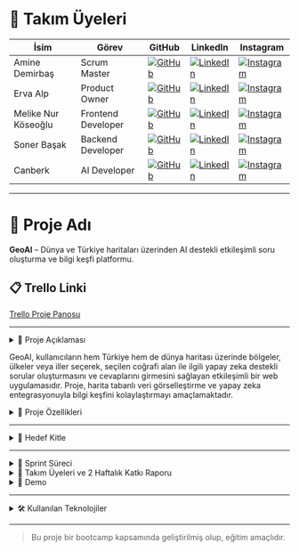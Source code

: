 # 👥 Takım Üyeleri

| İsim | Görev | GitHub | LinkedIn | Instagram |
|------|-------|--------|----------|-----------|
| Amine Demirbaş | Scrum Master | [![GitHub](https://img.shields.io/badge/GitHub-181717?style=for-the-badge&logo=github&logoColor=white)](https://github.com/kullaniciadi) | [![LinkedIn](https://img.shields.io/badge/LinkedIn-0077B5?style=for-the-badge&logo=linkedin&logoColor=white)](https://linkedin.com/in/kullaniciadi) | [![Instagram](https://img.shields.io/badge/Instagram-E4405F?style=for-the-badge&logo=instagram&logoColor=white)](https://instagram.com/kullaniciadi)
| Erva Alp | Product Owner | [![GitHub](https://img.shields.io/badge/GitHub-181717?style=for-the-badge&logo=github&logoColor=white)](https://github.com/kullaniciadi) | [![LinkedIn](https://img.shields.io/badge/LinkedIn-0077B5?style=for-the-badge&logo=linkedin&logoColor=white)](https://linkedin.com/in/kullaniciadi) | [![Instagram](https://img.shields.io/badge/Instagram-E4405F?style=for-the-badge&logo=instagram&logoColor=white)](https://instagram.com/kullaniciadi)
| Melike Nur Köseoğlu | Frontend Developer | [![GitHub](https://img.shields.io/badge/GitHub-181717?style=for-the-badge&logo=github&logoColor=white)](https://github.com/MelikeNurKoseoglu) | [![LinkedIn](https://img.shields.io/badge/LinkedIn-0077B5?style=for-the-badge&logo=linkedin&logoColor=white)]([https://linkedin.com/in/kullaniciadi](https://www.linkedin.com/in/melike-nur-k%C3%B6seo%C4%9Flu-2aaa27209?lipi=urn%3Ali%3Apage%3Ad_flagship3_profile_view_base_contact_details%3Bj1L3OI8BQmavp2t5YZaLrw%3D%3D)) | [![Instagram](https://img.shields.io/badge/Instagram-E4405F?style=for-the-badge&logo=instagram&logoColor=white)](https://instagram.com/melikenurkoseoglu)
| Soner Başak | Backend Developer | [![GitHub](https://img.shields.io/badge/GitHub-181717?style=for-the-badge&logo=github&logoColor=white)](https://github.com/sonerbasak/) | [![LinkedIn](https://img.shields.io/badge/LinkedIn-0077B5?style=for-the-badge&logo=linkedin&logoColor=white)](https://www.linkedin.com/in/sonerbasak/) | [![Instagram](https://img.shields.io/badge/Instagram-E4405F?style=for-the-badge&logo=instagram&logoColor=white)](https://www.instagram.com/sonerbasaak/)
| Canberk | AI Developer | [![GitHub](https://img.shields.io/badge/GitHub-181717?style=for-the-badge&logo=github&logoColor=white)](https://github.com/kullaniciadi) | [![LinkedIn](https://img.shields.io/badge/LinkedIn-0077B5?style=for-the-badge&logo=linkedin&logoColor=white)](https://linkedin.com/in/kullaniciadi) | [![Instagram](https://img.shields.io/badge/Instagram-E4405F?style=for-the-badge&logo=instagram&logoColor=white)](https://instagram.com/kullaniciadi)

---

# 📌 Proje Adı

**GeoAI** – Dünya ve Türkiye haritaları üzerinden AI destekli etkileşimli soru oluşturma ve bilgi keşfi platformu.

## 📋 Trello Linki

[Trello Proje Panosu](https://trello.com/b/L1upbyvZ/group30-bootcamp)

---

<details>
  <summary>📄 Proje Açıklaması</summary>

Proje açıklamamız
</details>

GeoAI, kullanıcıların hem Türkiye hem de dünya haritası üzerinde bölgeler, ülkeler veya iller seçerek, seçilen coğrafi alan ile ilgili yapay zeka destekli sorular oluşturmasını ve cevaplarını girmesini sağlayan etkileşimli bir web uygulamasıdır. Proje, harita tabanlı veri görselleştirme ve yapay zeka entegrasyonuyla bilgi keşfini kolaylaştırmayı amaçlamaktadır.

<details>
  <summary>🌟 Proje Özellikleri</summary>

- Türkiye ve dünya haritasının interaktif gösterimi  
- İller, ülkeler veya bölgeler hakkında detaylı bilgi sunumu  
- Yapay zeka destekli soru oluşturma ve cevaplama paneli  
- Kullanıcıların verdiği cevapların analizi 
- Swiper ile zengin görsel ve metin slaytları  
- Responsive ve kullanıcı dostu arayüz tasarımı  

 

</details>

---

<details>
  <summary>🎯 Hedef Kitle</summary>

- Coğrafya, tarih ve kültür meraklıları  
- Eğitim alanındaki öğretmenler ve öğrenciler  
- Yapay zeka ve harita teknolojilerine ilgi duyan geliştiriciler  
- Genel kullanıcılar, bilgi keşfi ve öğrenmeye açık herkes  


</details>

---

<details>
  <summary>🚀 Sprint Süreci</summary>

<details>
  <summary>🏃 Sprint 1 - Temel Yapının Kurulumu</summary>

- Proje fikrinin belirlenmesi
- Proje gereksinimlerinin ve kapsamının belirlenmesi
- Dünya ve Türkiye harita veri kaynaklarının araştırılması  
- Teknoloji seçimleri ve dosya yapısının oluşturulması
- Türkiye ve dünya haritasının projeye entegrasyonu
- Genel frontend görünümün ayarlanması

</details>

<details>
  <summary>🎯 Sprint 1 Hedefleri</summary>

- Türkiye ve dünya haritalarının temel görselleştirmesini oluşturmak  
- Harita üzerinde şehir/bölge tıklanabilirliğini sağlamak  
- Belirli şehirler için bilgi veri girişlerini gerçekleştirmek  
- Basit ve işlevsel bir kullanıcı arayüzü oluşturmak  

<details>
  <summary>🚀 Tamamlanan İşler</summary>

- Leaflet.js kütüphanesi ile Türkiye ve Dünya haritası entegre edildi  
- Harita üzerinde bazı şehirler (örneğin İstanbul, Ankara, İzmir) seçilebilir hale getirildi  
- Bu şehirler için kısa bilgi kartları (nüfus, tarih, kültür, coğrafi konum) eklendi  
- Şehir seçimi sonrası bilgi kutucuğu popup olarak kullanıcıya gösteriliyor 

</details>
</details>
</details>
</details>

 <details>
  <summary>👥 Takım Üyeleri ve 2 Haftalık Katkı Raporu</summary>

**Sprint Dönemi:** 24 Haziran – 6 Temmuz 2025  
**Proje:** GeoAI  

👩‍💼 Amine Demirbaş – Scrum Master
- Takım içi iletişim ve görev koordinasyonu  
- Trello panosu takibi ve günlük toplantı organizasyonu  
- Sprint Review & Retrospective dokümantasyonu  

 👩‍💼 Erva Alp – Product Owner
- Proje vizyonu ve kullanıcı hikayelerinin oluşturulması  
- Backlog yönetimi ve kullanıcı test senaryoları  
- Tasarım yönlendirmeleri ve içerik planlama  

 👩‍💻 Melike Nur Köseoğlu – Frontend Developer
- Leaflet.js ile harita görselleştirme  
- Şehir seçimi ve popup bilgi kutuları  
- Responsive UI ve bilgi kartı komponentleri  

 👨‍💻 Soner Başak – Backend Developer
- Şehir verileri için API ve JSON veri yapısı  
- Backend test ortamı ve veri servisleri  
- Gelecekteki veritabanı yapısı planlaması  

 👨‍💻 Canberk – AI Developer
- LLM tabanlı soru üretim algoritması  
- Prompt tasarımı ve Python demo scripti  
- AI panel gereksinimlerinin belirlenmesi

</details>
<details>
  <summary>🎥 Demo</summary>

> Demo videosu: [YouTube Linki (varsa)](https://youtube.com/...)

Ekran görüntüleri:

| Ana Sayfa | Öneriler | Dünya Haritası |
|-----------|-----------|------------|
| ![](./screens/deneme.png) | ![](./screens/deneme.png) | ![](./screens/deneme.png) |

</details>

---

<details>
  <summary>🛠️ Kullanılan Teknolojiler</summary>

- **Frontend:** HTML,CSS,JS  
- **Backend:** FastAPI  
- **Veri Tabanı:** SQLite / Firebase  
- **Yapay Zeka:** GEMİNİ  
- **Tasarım:** Figma  

</details>

---

> Bu proje bir bootcamp kapsamında geliştirilmiş olup, eğitim amaçlıdır.
